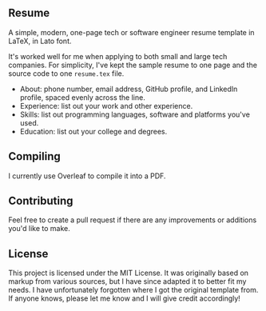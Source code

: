 ## Resume

A simple, modern, one-page tech or software engineer resume template in LaTeX, in Lato font.

It's worked well for me when applying to both small and large tech companies. For simplicity, I've kept the sample resume to one page and the source code to one `resume.tex` file.

* About: phone number, email address, GitHub profile, and LinkedIn profile, spaced evenly across the line.
* Experience: list out your work and other experience.
* Skills: list out programming languages, software and platforms you've used.
* Education: list out your college and degrees.

## Compiling

I currently use Overleaf to compile it into a PDF.

## Contributing

Feel free to create a pull request if there are any improvements or additions you'd like to make.

## License

This project is licensed under the MIT License. It was originally based on markup from various sources, but I have since adapted it to better fit my needs. I have unfortunately forgotten where I got the original template from. If anyone knows, please let me know and I will give credit accordingly!

